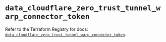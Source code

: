# `data_cloudflare_zero_trust_tunnel_warp_connector_token`

Refer to the Terraform Registry for docs: [`data_cloudflare_zero_trust_tunnel_warp_connector_token`](https://registry.terraform.io/providers/cloudflare/cloudflare/5.9.0/docs/data-sources/zero_trust_tunnel_warp_connector_token).
